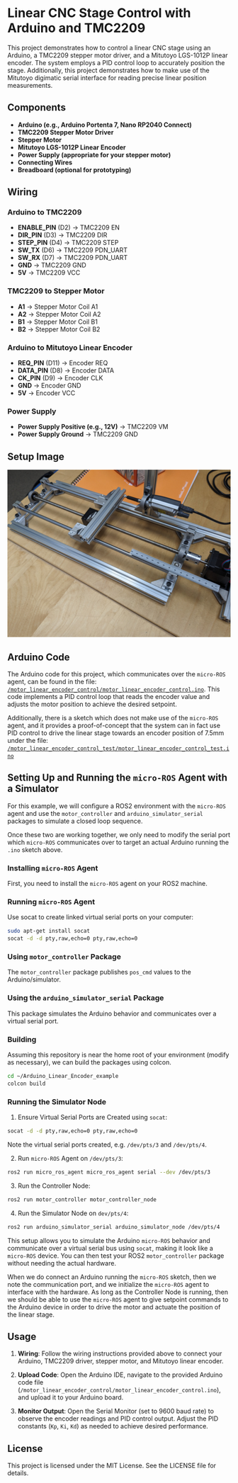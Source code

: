 # Linear CNC Stage Control with Arduino and TMC2209

This project demonstrates how to control a linear CNC stage using an Arduino, a TMC2209 stepper motor driver, and a Mitutoyo LGS-1012P linear encoder. The system employs a PID control loop to accurately position the stage. Additionally, this project demonstrates how to make use of the Mitutoyo digimatic serial interface for reading precise linear position measurements.

## Components

- **Arduino (e.g., Arduino Portenta 7, Nano RP2040 Connect)**
- **TMC2209 Stepper Motor Driver**
- **Stepper Motor**
- **Mitutoyo LGS-1012P Linear Encoder**
- **Power Supply (appropriate for your stepper motor)**
- **Connecting Wires**
- **Breadboard (optional for prototyping)**

## Wiring

### Arduino to TMC2209
- **ENABLE_PIN** (D2) -> TMC2209 EN
- **DIR_PIN** (D3) -> TMC2209 DIR
- **STEP_PIN** (D4) -> TMC2209 STEP
- **SW_TX** (D6) -> TMC2209 PDN_UART
- **SW_RX** (D7) -> TMC2209 PDN_UART
- **GND** -> TMC2209 GND
- **5V** -> TMC2209 VCC

### TMC2209 to Stepper Motor
- **A1** -> Stepper Motor Coil A1
- **A2** -> Stepper Motor Coil A2
- **B1** -> Stepper Motor Coil B1
- **B2** -> Stepper Motor Coil B2

### Arduino to Mitutoyo Linear Encoder
- **REQ_PIN** (D11) -> Encoder REQ
- **DATA_PIN** (D8) -> Encoder DATA
- **CK_PIN** (D9) -> Encoder CLK
- **GND** -> Encoder GND
- **5V** -> Encoder VCC

### Power Supply
- **Power Supply Positive (e.g., 12V)** -> TMC2209 VM
- **Power Supply Ground** -> TMC2209 GND

## Setup Image

![Motor Linear Encoder Setup](./pictures/motor_linear_encoder_setup.jpg)

## Arduino Code

The Arduino code for this project, which communicates over the `micro-ROS` agent, can be found in the file: [`/motor_linear_encoder_control/motor_linear_encoder_control.ino`](./motor_linear_encoder_control/motor_linear_encoder_control.ino). This code implements a PID control loop that reads the encoder value and adjusts the motor position to achieve the desired setpoint.

Additionally, there is a sketch which does not make use of the `micro-ROS` agent, and it provides a proof-of-concept that the system can in fact use PID control to drive the linear stage towards an encoder position of 7.5mm under the file: [`/motor_linear_encoder_control_test/motor_linear_encoder_control_test.ino`](./motor_linear_encoder_control_test/motor_linear_encoder_control_test.ino)

## Setting Up and Running the `micro-ROS` Agent with a Simulator

For this example, we will configure a ROS2 environment with the `micro-ROS` agent and use the `motor_controller` and `arduino_simulator_serial` packages to simulate a closed loop sequence.

Once these two are working together, we only need to modify the serial port which `micro-ROS` communicates over to target an actual Arduino running the `.ino` sketch above.

### Installing `micro-ROS` Agent

First, you need to install the `micro-ROS` agent on your ROS2 machine.

### Running `micro-ROS` Agent

Use socat to create linked virtual serial ports on your computer:

```bash
sudo apt-get install socat
socat -d -d pty,raw,echo=0 pty,raw,echo=0
```

### Using `motor_controller` Package

The `motor_controller` package publishes `pos_cmd` values to the Arduino/simulator.

### Using the `arduino_simulator_serial` Package

This package simulates the Arduino behavior and communicates over a virtual serial port.

### Building 

Assuming this repository is near the home root of your environment (modify as necessary), we can build the packages using colcon.

```bash
cd ~/Arduino_Linear_Encoder_example
colcon build
```

### Running the Simulator Node

1. Ensure Virtual Serial Ports are Created using `socat`:

```bash
socat -d -d pty,raw,echo=0 pty,raw,echo=0
```

Note the virtual serial ports created, e.g. `/dev/pts/3` and `/dev/pts/4`.

2. Run `micro-ROS` Agent on `/dev/pts/3`:

```bash
ros2 run micro_ros_agent micro_ros_agent serial --dev /dev/pts/3
```

3. Run the Controller Node:

```bash
ros2 run motor_controller motor_controller_node
```

4. Run the Simulator Node on `dev/pts/4`:

```bash
ros2 run arduino_simulator_serial arduino_simulator_node /dev/pts/4
```

This setup allows you to simulate the Arduino `micro-ROS` behavior and communicate over a virtual serial bus using `socat`, making it look like a `micro-ROS` device. You can then test your ROS2 `motor_controller` package without needing the actual hardware.

When we do connect an Arduino running the `micro-ROS` sketch, then we note the communication port, and we initialize the `micro-ROS` agent to interface with the hardware. As long as the Controller Node is running, then we should be able to use the `micro-ROS` agent to give setpoint commands to the Arduino device in order to drive the motor and actuate the position of the linear stage.

## Usage

1. **Wiring**: Follow the wiring instructions provided above to connect your Arduino, TMC2209 driver, stepper motor, and Mitutoyo linear encoder.

2. **Upload Code**: Open the Arduino IDE, navigate to the provided Arduino code file (`/motor_linear_encoder_control/motor_linear_encoder_control.ino`), and upload it to your Arduino board.

3. **Monitor Output**: Open the Serial Monitor (set to 9600 baud rate) to observe the encoder readings and PID control output. Adjust the PID constants (`Kp`, `Ki`, `Kd`) as needed to achieve desired performance.

## License

This project is licensed under the MIT License. See the LICENSE file for details.
